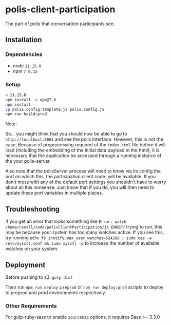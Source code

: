 # polis-client-participation

The part of polis that conversation participants see.

## Installation

### Dependencies

* node `11.15.0`
* npm `7.0.15`

### Setup

```sh
n 11.15.0
npm install -g npm@7.0
npm install
cp polis.config.template.js polis.config.js
npm run build:prod
```

Note:

So... you might think that you should now be able to go to
`http://localhost:5001` and see the polis interface. However, this is not the
case. Because of preprocessing required of the `index.html` file before it will
load (including the embedding of the initial data payload in the html), it is
necessary that the application be accessed through a running instance of the
your polis-server.

Also note that the polisServer process will need to know via its config the port
on which this, the participation client code, will be available. If you don't
mess with any of the default port settings you shouldn't have to worry about all
this nonsense. Just know that if you do, you will then need to update these port
variables in multiple places.

## Troubleshooting

If you get an error that looks something like
`Error: watch /home/csmall/code/polisClientParticipation/js ENOSPC` trying to
run, this may be because your system has too many watches active. If you see
this, try running
`echo fs.inotify.max_user_watches=524288 | sudo tee -a /etc/sysctl.conf && sudo sysctl -p`
to increase the number of available watches on your system.

## Deployment

Before pushing to s3: `gulp dist`

Then run `npm run deploy:preprod` or `npm run deploy:prod` scripts to deploy to
preprod and prod environments respectively.

### Other Requirements

For gulp-ruby-sass to enable `sourcemap` options, it requires Sass >= 3.3.0

